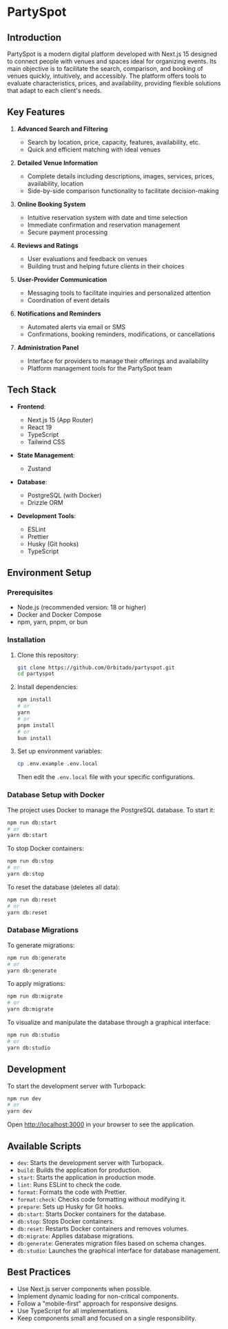 # PartySpot

## Introduction

PartySpot is a modern digital platform developed with Next.js 15 designed to connect people with venues and spaces ideal for organizing events. Its main objective is to facilitate the search, comparison, and booking of venues quickly, intuitively, and accessibly. The platform offers tools to evaluate characteristics, prices, and availability, providing flexible solutions that adapt to each client's needs.

## Key Features

1. **Advanced Search and Filtering**

   - Search by location, price, capacity, features, availability, etc.
   - Quick and efficient matching with ideal venues

2. **Detailed Venue Information**

   - Complete details including descriptions, images, services, prices, availability, location
   - Side-by-side comparison functionality to facilitate decision-making

3. **Online Booking System**

   - Intuitive reservation system with date and time selection
   - Immediate confirmation and reservation management
   - Secure payment processing

4. **Reviews and Ratings**

   - User evaluations and feedback on venues
   - Building trust and helping future clients in their choices

5. **User-Provider Communication**

   - Messaging tools to facilitate inquiries and personalized attention
   - Coordination of event details

6. **Notifications and Reminders**

   - Automated alerts via email or SMS
   - Confirmations, booking reminders, modifications, or cancellations

7. **Administration Panel**
   - Interface for providers to manage their offerings and availability
   - Platform management tools for the PartySpot team

## Tech Stack

- **Frontend**:
  - Next.js 15 (App Router)
  - React 19
  - TypeScript
  - Tailwind CSS
- **State Management**:
  - Zustand
- **Database**:

  - PostgreSQL (with Docker)
  - Drizzle ORM

- **Development Tools**:
  - ESLint
  - Prettier
  - Husky (Git hooks)
  - TypeScript

## Environment Setup

### Prerequisites

- Node.js (recommended version: 18 or higher)
- Docker and Docker Compose
- npm, yarn, pnpm, or bun

### Installation

1. Clone this repository:

   ```bash
   git clone https://github.com/Orbitado/partyspot.git
   cd partyspot
   ```

2. Install dependencies:

   ```bash
   npm install
   # or
   yarn
   # or
   pnpm install
   # or
   bun install
   ```

3. Set up environment variables:

   ```bash
   cp .env.example .env.local
   ```

   Then edit the `.env.local` file with your specific configurations.

### Database Setup with Docker

The project uses Docker to manage the PostgreSQL database. To start it:

```bash
npm run db:start
# or
yarn db:start
```

To stop Docker containers:

```bash
npm run db:stop
# or
yarn db:stop
```

To reset the database (deletes all data):

```bash
npm run db:reset
# or
yarn db:reset
```

### Database Migrations

To generate migrations:

```bash
npm run db:generate
# or
yarn db:generate
```

To apply migrations:

```bash
npm run db:migrate
# or
yarn db:migrate
```

To visualize and manipulate the database through a graphical interface:

```bash
npm run db:studio
# or
yarn db:studio
```

## Development

To start the development server with Turbopack:

```bash
npm run dev
# or
yarn dev
```

Open [http://localhost:3000](http://localhost:3000) in your browser to see the application.

## Available Scripts

- `dev`: Starts the development server with Turbopack.
- `build`: Builds the application for production.
- `start`: Starts the application in production mode.
- `lint`: Runs ESLint to check the code.
- `format`: Formats the code with Prettier.
- `format:check`: Checks code formatting without modifying it.
- `prepare`: Sets up Husky for Git hooks.
- `db:start`: Starts Docker containers for the database.
- `db:stop`: Stops Docker containers.
- `db:reset`: Restarts Docker containers and removes volumes.
- `db:migrate`: Applies database migrations.
- `db:generate`: Generates migration files based on schema changes.
- `db:studio`: Launches the graphical interface for database management.

## Best Practices

- Use Next.js server components when possible.
- Implement dynamic loading for non-critical components.
- Follow a "mobile-first" approach for responsive designs.
- Use TypeScript for all implementations.
- Keep components small and focused on a single responsibility.

